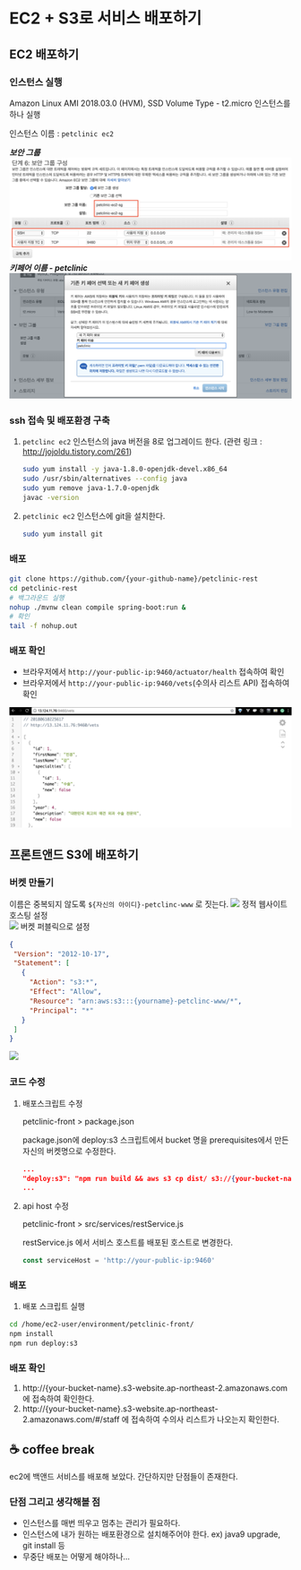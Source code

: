 # EC2 + S3로 서비스 배포하기

## EC2 배포하기

### 인스턴스 실행
 
Amazon Linux AMI 2018.03.0 (HVM), SSD Volume Type - t2.micro 인스턴스를 하나 실행

인스턴스 이름 : `petclinic ec2`

***보안 그룹***
![](./images/ec2-sg.png)
***키페어 이름 - petclinic***
![](./images/ec2-keypair.png)

### ssh 접속 및 배포환경 구축
1. `petclinc ec2` 인스턴스의 java 버전을 8로 업그레이드 한다. (관련 링크 : http://jojoldu.tistory.com/261)
    ```bash
    sudo yum install -y java-1.8.0-openjdk-devel.x86_64
    sudo /usr/sbin/alternatives --config java
    sudo yum remove java-1.7.0-openjdk
    javac -version
    ```
1. `petclinic ec2` 인스턴스에 git을 설치한다.
    ```bash
    sudo yum install git
    ```

### 배포 

```bash 
git clone https://github.com/{your-github-name}/petclinic-rest
cd petclinic-rest
# 백그라운드 실행
nohup ./mvnw clean compile spring-boot:run &
# 확인
tail -f nohup.out
```



### 배포 확인

- 브라우저에서 `http://your-public-ip:9460/actuator/health` 접속하여 확인
- 브라우저에서 `http://your-public-ip:9460/vets`(수의사 리스트 API) 접속하여 확인

![](./images/ec2-deploy-check.png)
    
    

## 프론트앤드 S3에 배포하기

### 버켓 만들기 
    
이름은 중복되지 않도록 `${자신의 아이디}-petclinc-www` 로 짓는다. 
![](./images/s3-bucket-www-1.png)
정적 웹사이트 호스팅 설정     
![](./images/s3-bucket-www-2.png)
버켓 퍼블릭으로 설정
```json
{
 "Version": "2012-10-17",
 "Statement": [
   {
     "Action": "s3:*",
     "Effect": "Allow",
     "Resource": "arn:aws:s3:::{yourname}-petclinc-www/*",
     "Principal": "*"
   }
 ]
}
```
![](./images/s3-bucket-www-3.png)


### 코드 수정

1. 배포스크립트 수정

    petclinic-front > package.json
    
    package.json에 deploy:s3 스크립트에서 bucket 명을 prerequisites에서 만든 자신의 버켓명으로 수정한다.
    ```json
    ...
    "deploy:s3": "npm run build && aws s3 cp dist/ s3://{your-bucket-name} --recursive"
    ...
    ```
    
1. api host 수정

    petclinic-front > src/services/restService.js

    restService.js 에서 서비스 호스트를 배포된 호스트로 변경한다.
    ```js
    const serviceHost = 'http://your-public-ip:9460'
    ```
### 배포

1. 배포 스크립트 실행
```bash
cd /home/ec2-user/environment/petclinic-front/
npm install
npm run deploy:s3
```
### 배포 확인
1. http://{your-bucket-name}.s3-website.ap-northeast-2.amazonaws.com 에 접속하여 확인한다.
1. http://{your-bucket-name}.s3-website.ap-northeast-2.amazonaws.com/#/staff 에 접속하여 수의사 리스트가 나오는지 확인한다.

## :coffee: coffee break
ec2에 백앤드 서비스를 배포해 보았다. 간단하지만 단점들이 존재한다.

### 단점 그리고 생각해볼 점

- 인스턴스를 매번 띄우고 멈추는 관리가 필요하다.
- 인스턴스에 내가 원하는 배포환경으로 설치해주어야 한다. ex) java9 upgrade, git install 등
- 무중단 배포는 어떻게 해야하나...
